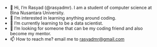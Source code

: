 - 👋 Hi, I’m Rasyad (@rasyadmr). I am a student of computer science at Bina Nusantara University.
- 👀 I’m interested in learning anything around coding.
- 🌱 I’m currently learning to be a data scientist.
- 💞️ I’m looking for someone that can be my coding friend and also become my mentor.
- 📫 How to reach me? email me to rasyadmr@gmail.com

<!---
rasyadmr/rasyadmr is a ✨ special ✨ repository because its `README.md` (this file) appears on your GitHub profile.
You can click the Preview link to take a look at your changes.
--->
